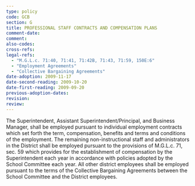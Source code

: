 ```yaml
---
type: policy
code: GCB
section: G
title: PROFESSIONAL STAFF CONTRACTS AND COMPENSATION PLANS
comment-date:
comment:
also-codes:
cross-refs:
legal-refs:
  - "M.G.L.c. 71:40, 71:41, 71:42B, 71:43, 71:59, 150E:6"
  - "Employment Agreements"
  - "Collective Bargaining Agreements"
date-adoption: 2009-11-17
date-second-reading: 2009-10-20
date-first-reading: 2009-09-20
previous-adoption-dates: 
revision: 
review: 
---
```


The Superintendent, Assistant Superintendent/Principal, and Business Manager, shall be employed pursuant to individual employment contracts which set forth the term, compensation, benefits and terms and conditions of the employment.  The remaining non-instructional staff and administrators in the District shall be employed pursuant to the provisions of M.G.L.c. 71, sec. 59 which provides for the establishment of compensation by the Superintendent each year in accordance with policies adopted by the School Committee each year.  All other district employees shall be employed pursuant to the terms of the Collective Bargaining Agreements between the School Committee and the District employees.


